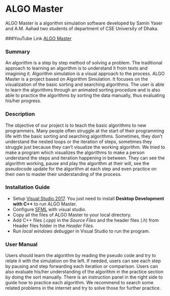 # ALGO Master
ALGO Master is a algorithm simulation software developed by Samin Yaser and A.M. Aahad two students of department of CSE University of Dhaka.

###YouTube Link
[ALGO Master](https://youtu.be/8j8lCVnMhFQ)

### Summary
An algorithm is a step by step method of solving a problem. The traditional approach to learning an algorithm is to understand it from texts and imagining it. Algorithm simulation is a visual approach to the process. ALGO Master is a project based on Algorithm Simulation. It focuses on the visualization of the basic sorting and searching algorithms. The user is able to learn the algorithms through an animated sorting procedure and is also able to practice the algorithms by sorting the data manually, thus evaluating his/her progress.

### Description
The objective of our project is to teach the basic algorithms to new programmers. Many people often struggle at the start of their programming life with the basic sorting and searching algorithms. Sometimes, they don’t understand the nested loops or the iteration of steps, sometimes they struggle just because they can’t visualize the working algorithm. We tried to make a program which visualizes the algorithms to make a person understand the steps and iteration happening in between. They can see the algorithm working, pause and play the algorithm at their will, see the pseudocode update for the algorithm at each step and even practice on their own to master their understanding of the process.

### **Installation Guide**

- Setup [Visual Studio 2017](https://www.youtube.com/watch?v=R6dZJ-FEypk). You just need to install **Desktop Development with C++** to run ALGO Master.
- Configure [SFML](https://www.youtube.com/watch?v=axIgxBQVBg0&t=3s) with visual studio.
- Copy all the files of ALGO Master to your local directory.
- Add C++ files (*.cpp*) in the *Source Files* and the header files (*.h*) from Header files folder in the *Header Files*.
- Run *local windows debugger* in Visual Studio to run the program.

### User Manual
Users should learn the algorithm by reading the pseudo code and try to relate it with the simulation on the left. If needed, users can see each step by pausing and step forwarding each iteration or comparison. Users can also evaluate his/her understanding of the algorithm in the practice section by doing the sort manually. There is an instruction panel in the right side to guide how to practice each algorithm. We recommend to search some related problems in the internet and try to solve those for further practice.


